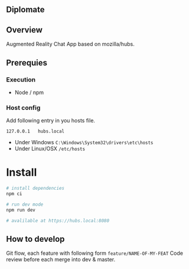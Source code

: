 ## Diplomate

## Overview
Augmented Reality Chat App based on mozilla/hubs.

## Prerequies

### Execution
* Node / npm

### Host config
Add following entry in you hosts file.
```
127.0.0.1   hubs.local
```
* Under Windows `C:\Windows\System32\drivers\etc\hosts`
* Under Linux/OSX `/etc/hosts`

# Install
```bash
# install dependencies
npm ci

# run dev mode
npm run dev

# avalilable at https://hubs.local:8080
```

## How to develop
Git flow, each feature with following form `feature/NAME-OF-MY-FEAT`
Code review before each merge into dev & master.